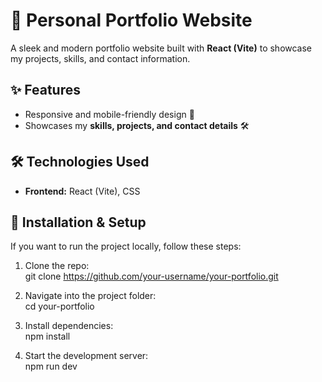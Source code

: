 # 🚀 Personal Portfolio Website  
A sleek and modern portfolio website built with **React (Vite)** to showcase my projects, skills, and contact information.   

## ✨ Features  
- Responsive and mobile-friendly design 📱  
- Showcases my **skills, projects, and contact details** 🛠️  

## 🛠️ Technologies Used  
- **Frontend:** React (Vite), CSS  

## 🔧 Installation & Setup  
If you want to run the project locally, follow these steps:  

1. Clone the repo:  
git clone https://github.com/your-username/your-portfolio.git  

2. Navigate into the project folder:  
cd your-portfolio  

3. Install dependencies:  
npm install  

4. Start the development server:  
npm run dev